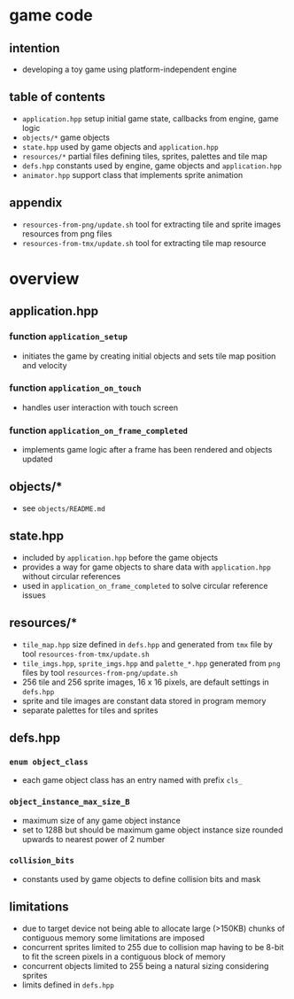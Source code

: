 # game code

## intention
* developing a toy game using platform-independent engine

## table of contents
* `application.hpp` setup initial game state, callbacks from engine, game logic
* `objects/*` game objects
* `state.hpp` used by game objects and `application.hpp`
* `resources/*` partial files defining tiles, sprites, palettes and tile map
* `defs.hpp` constants used by engine, game objects and `application.hpp`
* `animator.hpp` support class that implements sprite animation

## appendix
* `resources-from-png/update.sh` tool for extracting tile and sprite images resources from png files
* `resources-from-tmx/update.sh` tool for extracting tile map resource

# overview

## application.hpp
### function `application_setup`
* initiates the game by creating initial objects and sets tile map position and velocity
### function `application_on_touch`
* handles user interaction with touch screen
### function `application_on_frame_completed`
* implements game logic after a frame has been rendered and objects updated

## objects/*
* see `objects/README.md`

## state.hpp
* included by `application.hpp` before the game objects
* provides a way for game objects to share data with `application.hpp` without circular references
* used in `application_on_frame_completed` to solve circular reference issues

## resources/*
* `tile_map.hpp` size defined in `defs.hpp` and generated from `tmx` file by tool `resources-from-tmx/update.sh`
* `tile_imgs.hpp`, `sprite_imgs.hpp` and `palette_*.hpp` generated from `png` files by tool `resources-from-png/update.sh`
* 256 tile and 256 sprite images, 16 x 16 pixels, are default settings in `defs.hpp`
* sprite and tile images are constant data stored in program memory
* separate palettes for tiles and sprites

## defs.hpp
### `enum object_class`
* each game object class has an entry named with prefix `cls_`
### `object_instance_max_size_B`
* maximum size of any game object instance
* set to 128B but should be maximum game object instance size rounded upwards to nearest power of 2 number
### `collision_bits`
* constants used by game objects to define collision bits and mask

## limitations
* due to target device not being able to allocate large (>150KB) chunks of contiguous memory some limitations are imposed
* concurrent sprites limited to 255 due to collision map having to be 8-bit to fit the screen pixels in a contiguous block of memory
* concurrent objects limited to 255 being a natural sizing considering sprites
* limits defined in `defs.hpp`
